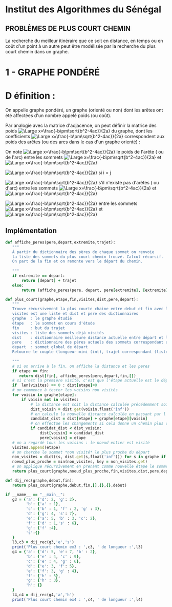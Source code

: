 # Institut des Algorithmes du Sénégal

## PROBLÈMES DE PLUS COURT CHEMIN

La recherche du meilleur itinéraire que ce soit en distance, en temps ou en coût d'un point à un autre peut être modélisée par la recherche du plus court chemin dans un graphe.

# 1 - GRAPHE PONDÉRÉ

# D éfinition :

On appelle graphe pondéré, un graphe (orienté ou non) dont les arêtes ont été affectées d'un nombre appelé poids (ou coût).

Par analogie avec la matrice d'adjacence, on peut définir la matrice des poids ![\Large x=\frac{-b\pm\sqrt{b^2-4ac}}{2a}](https://latex.codecogs.com/svg.latex?\Large&space;P(a_{i,j})) du graphe, dont les coefficients ![\Large x=\frac{-b\pm\sqrt{b^2-4ac}}{2a}](https://latex.codecogs.com/svg.latex?\Large&space;a_{i,j}) correspondent aux poids des arêtes (ou des arcs dans le cas d'un graphe orienté) :

On note ![\Large x=\frac{-b\pm\sqrt{b^2-4ac}}{2a}](https://latex.codecogs.com/svg.latex?\Large&space;p_{ij}) le poids de l'arête ( ou de l'arc) entre les sommets ![\Large x=\frac{-b\pm\sqrt{b^2-4ac}}{2a}](https://latex.codecogs.com/svg.latex?\Large&space;x_i) et ![\Large x=\frac{-b\pm\sqrt{b^2-4ac}}{2a}](https://latex.codecogs.com/svg.latex?\Large&space;x_j)

![\Large x=\frac{-b\pm\sqrt{b^2-4ac}}{2a}](https://latex.codecogs.com/svg.latex?\Large&space;a_{i,j}=0) si i = j

![\Large x=\frac{-b\pm\sqrt{b^2-4ac}}{2a}](https://latex.codecogs.com/svg.latex?\Large&space;a_{i,j}=\\infty) s'il n'existe pas d'arêtes ( ou d'arc) entre les sommets ![\Large x=\frac{-b\pm\sqrt{b^2-4ac}}{2a}](https://latex.codecogs.com/svg.latex?\Large&space;x_i) et ![\Large x=\frac{-b\pm\sqrt{b^2-4ac}}{2a}](https://latex.codecogs.com/svg.latex?\Large&space;x_j)

![\Large x=\frac{-b\pm\sqrt{b^2-4ac}}{2a}](https://latex.codecogs.com/svg.latex?\Large&space;a_{i,j}=p_{ij}) entre les sommets ![\Large x=\frac{-b\pm\sqrt{b^2-4ac}}{2a}](https://latex.codecogs.com/svg.latex?\Large&space;x_i) et ![\Large x=\frac{-b\pm\sqrt{b^2-4ac}}{2a}](https://latex.codecogs.com/svg.latex?\Large&space;x_j)



 ## Implémentation
 
 
 ```ruby
def affiche_peres(pere,depart,extremite,trajet):
    """
    À partir du dictionnaire des pères de chaque sommet on renvoie
    la liste des sommets du plus court chemin trouvé. Calcul récursif.
    On part de la fin et on remonte vers le départ du chemin.
    
    """
    if extremite == depart:
        return [depart] + trajet
    else:
        return (affiche_peres(pere, depart, pere[extremite], [extremite] + trajet))
 
 ```
 
 
 ```ruby
 def plus_court(graphe,etape,fin,visites,dist,pere,depart):
    """
    Trouve récursivement la plus courte chaine entre debut et fin avec l'algo de Dijkstra
    visites est une liste et dist et pere des dictionnaires 
    graphe  : le graphe étudié                                                               (dictionnaire)
    étape   : le sommet en cours d'étude                                                     (sommet)
    fin     : but du trajet                                                                  (sommet)
    visites : liste des sommets déjà visités                                                 (liste de sommets)
    dist    : dictionnaire meilleure distance actuelle entre départ et les sommets du graphe (dict sommet : int)
    pere    : dictionnaire des pères actuels des sommets correspondant aux meilleurs chemins (dict sommet : sommet)
    depart  : sommet global de départ                                                        (sommet)
    Retourne le couple (longueur mini (int), trajet correspondant (liste sommets)) 
       
    """
    # si on arrive à la fin, on affiche la distance et les peres
    if etape == fin:
       return dist[fin], affiche_peres(pere,depart,fin,[])
    # si c'est la première visite, c'est que l'étape actuelle est le départ : on met dist[etape] à 0
    if  len(visites) == 0 : dist[etape]=0
    # on commence à tester les voisins non visités
    for voisin in graphe[etape]:
        if voisin not in visites:
            # la distance est soit la distance calculée précédemment soit l'infini
            dist_voisin = dist.get(voisin,float('inf'))
            # on calcule la nouvelle distance calculée en passant par l'étape
            candidat_dist = dist[etape] + graphe[etape][voisin]
            # on effectue les changements si cela donne un chemin plus court
            if candidat_dist < dist_voisin:
                dist[voisin] = candidat_dist
                pere[voisin] = etape
    # on a regardé tous les voisins : le noeud entier est visité
    visites.append(etape)
    # on cherche le sommet *non visité* le plus proche du départ
    non_visites = dict((s, dist.get(s,float('inf'))) for s in graphe if s not in visites)
    noeud_plus_proche = min(non_visites, key = non_visites.get)
    # on applique récursivement en prenant comme nouvelle étape le sommet le plus proche 
    return plus_court(graphe,noeud_plus_proche,fin,visites,dist,pere,depart)
 
def dij_rec(graphe,debut,fin):
    return plus_court(graphe,debut,fin,[],{},{},debut)
 ```
 
 ```ruby
 if __name__ == "__main__":
    g3 = {'a': {'d': 2, 'g': 2},
          'b': {'a' : 1}, 
          'c': {'b' : 1, 'f' : 2, 'g' : 3},
          'd': {'g': 4, 's': 7},
          'e': {'a': 5, 'b' : 3, 'c': 2},
          'f': {'d' : 1,'s' : 6},
          'g': {'f' :4},
          's':{}
    }
    l3,c3 = dij_rec(g3,'e','s')
    print('Plus court chemin ex3 : ',c3, ' de longueur :',l3)
    g4 = {'a': {'d': 5, 'e': 7, 'b' : 2},
          'b': {'e' : 4, 'c' : 9},
          'c': {'e' : 4, 'g' : 6},
          'd': {'e': 3, 'f': 5},
          'e': {'f': 3, 'g' : 4},
          'f': {'h' : 5},
          'g': {'h' : 3},
          'h': {}
    }
    l4,c4 = dij_rec(g4,'a','h')
    print('Plus court chemin ex4 : ',c4, ' de longueur :',l4)
 ```
 
 

